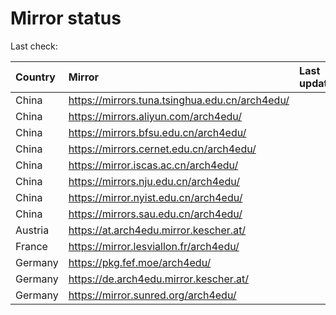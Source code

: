 <script src="./time.js"></script>
# Mirror status
Last check: <script type="text/javascript">localize(1723350223.875764);</script>

|Country|Mirror|Last update|
|:------|:-----|:----------|
|China|https://mirrors.tuna.tsinghua.edu.cn/arch4edu/|<script type="text/javascript">localize(1723314911);</script>|
|China|https://mirrors.aliyun.com/arch4edu/|<script type="text/javascript">localize(1723314911);</script>|
|China|https://mirrors.bfsu.edu.cn/arch4edu/|<script type="text/javascript">localize(1723314911);</script>|
|China|https://mirrors.cernet.edu.cn/arch4edu/|<script type="text/javascript">localize(1723314911);</script>|
|China|https://mirror.iscas.ac.cn/arch4edu/|<script type="text/javascript">localize(1723314911);</script>|
|China|https://mirrors.nju.edu.cn/arch4edu/|<script type="text/javascript">localize(1723228651);</script>|
|China|https://mirror.nyist.edu.cn/arch4edu/|<script type="text/javascript">localize(1723271778);</script>|
|China|https://mirrors.sau.edu.cn/arch4edu/|<script type="text/javascript">localize(1723314911);</script>|
|Austria|https://at.arch4edu.mirror.kescher.at/|<script type="text/javascript">localize(1723314911);</script>|
|France|https://mirror.lesviallon.fr/arch4edu/|<script type="text/javascript">localize(1723314911);</script>|
|Germany|https://pkg.fef.moe/arch4edu/|<script type="text/javascript">localize(1723314911);</script>|
|Germany|https://de.arch4edu.mirror.kescher.at/|<script type="text/javascript">localize(1723314911);</script>|
|Germany|https://mirror.sunred.org/arch4edu/|<script type="text/javascript">localize(1723314911);</script>|

<script src="./tablefilter/tablefilter.js"></script>
<script src="./table.js"></script>